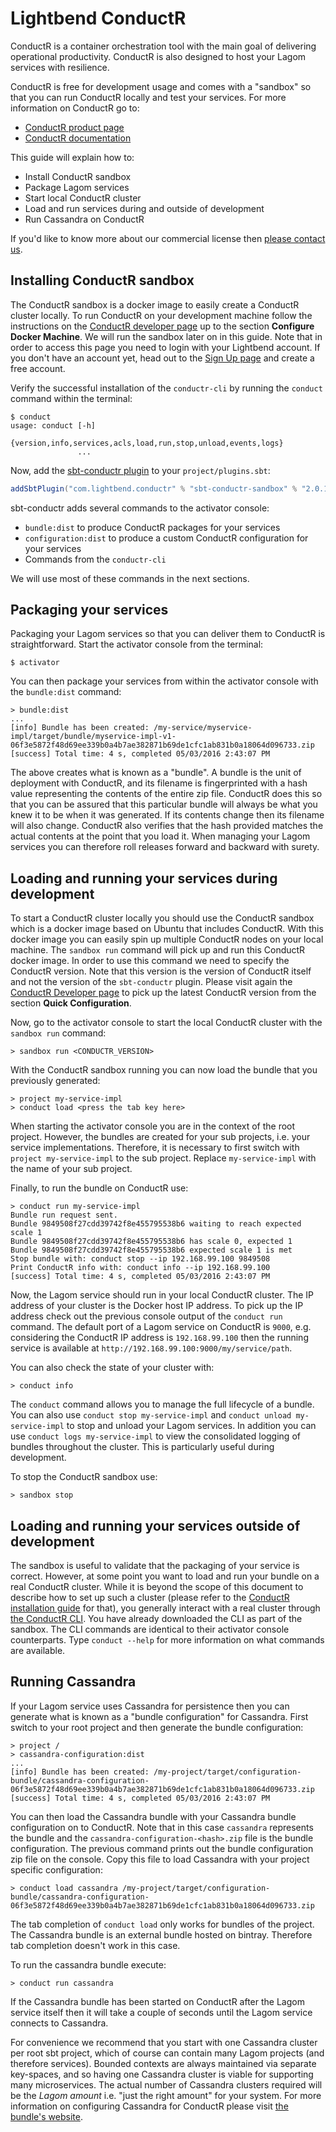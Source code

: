 # Lightbend ConductR

ConductR is a container orchestration tool with the main goal of delivering operational productivity. ConductR is also designed to host your Lagom services with resilience.

ConductR is free for development usage and comes with a "sandbox" so that you can run ConductR locally and test your services. For more information on ConductR go to:

* [ConductR product page](http://lightbend.com/products/conductr)
* [ConductR documentation](http://conductr.lightbend.com)

This guide will explain how to:

* Install ConductR sandbox
* Package Lagom services
* Start local ConductR cluster
* Load and run services during and outside of development
* Run Cassandra on ConductR
 
If you'd like to know more about our commercial license then [please contact us](https://www.lightbend.com/company/contact).

## Installing ConductR sandbox

The ConductR sandbox is a docker image to easily create a ConductR cluster locally. To run ConductR on your development machine follow the instructions on the [ConductR developer page](https://www.lightbend.com/product/conductr/developer) up to the section **Configure Docker Machine**. We will run the sandbox later on in this guide. Note that in order to access this page you need to login with your Lightbend account. If you don't have an account yet, head out to the [Sign Up page](https://www.lightbend.com/account/register) and create a free account.
 
Verify the successful installation of the `conductr-cli` by running the `conduct` command within the terminal:

```console
$ conduct
usage: conduct [-h]
               {version,info,services,acls,load,run,stop,unload,events,logs}
               ...
```

Now, add the [sbt-conductr plugin](https://github.com/typesafehub/sbt-conductr) to your `project/plugins.sbt`:

```scala
addSbtPlugin("com.lightbend.conductr" % "sbt-conductr-sandbox" % "2.0.1")
```

sbt-conductr adds several commands to the activator console:
 
* `bundle:dist` to produce ConductR packages for your services
* `configuration:dist` to produce a custom ConductR configuration for your services
* Commands from the `conductr-cli`

We will use most of these commands in the next sections. 

## Packaging your services

Packaging your Lagom services so that you can deliver them to ConductR is straightforward. Start the activator console from the terminal:

```console
$ activator
```

You can then package your services from within the activator console with the `bundle:dist` command:

```console
> bundle:dist
...
[info] Bundle has been created: /my-service/myservice-impl/target/bundle/myservice-impl-v1-06f3e5872f48d69ee339b0a4b7ae382871b69de1cfc1ab831b0a18064d096733.zip
[success] Total time: 4 s, completed 05/03/2016 2:43:07 PM
```

The above creates what is known as a "bundle". A bundle is the unit of deployment with ConductR, and its filename is fingerprinted with a hash value representing the contents of the entire zip file. ConductR does this so that you can be assured that this particular bundle will always be what you knew it to be when it was generated. If its contents change then its filename will also change. ConductR also verifies that the hash provided matches the actual contents at the point that you load it. When managing your Lagom services you can therefore roll releases forward and backward with surety.

## Loading and running your services during development

To start a ConductR cluster locally you should use the ConductR sandbox which is a docker image based on Ubuntu that includes ConductR. With this docker image you can easily spin up multiple ConductR nodes on your local machine. The `sandbox run` command will pick up and run this ConductR docker image. In order to use this command we need to specify the ConductR version. Note that this version is the version of ConductR itself and not the version of the `sbt-conductr` plugin. Please visit again the [ConductR Developer page](https://www.lightbend.com/product/conductr/developer) to pick up the latest ConductR version from the section **Quick Configuration**.

Now, go to the activator console to start the local ConductR cluster with the `sandbox run` command: 

```console
> sandbox run <CONDUCTR_VERSION>
```

With the ConductR sandbox running you can now load the bundle that you previously generated:

```console
> project my-service-impl
> conduct load <press the tab key here>
```

When starting the activator console you are in the context of the root project. However, the bundles are created for your sub projects, i.e. your service implementations. Therefore, it is necessary to first switch with `project my-service-impl` to the sub project. Replace `my-service-impl` with the name of your sub project.

Finally, to run the bundle on ConductR use:

```console
> conduct run my-service-impl
Bundle run request sent.
Bundle 9849508f27cdd39742f8e455795538b6 waiting to reach expected scale 1
Bundle 9849508f27cdd39742f8e455795538b6 has scale 0, expected 1
Bundle 9849508f27cdd39742f8e455795538b6 expected scale 1 is met
Stop bundle with: conduct stop --ip 192.168.99.100 9849508
Print ConductR info with: conduct info --ip 192.168.99.100
[success] Total time: 4 s, completed 05/03/2016 2:43:07 PM
```

Now, the Lagom service should run in your local ConductR cluster. The IP address of your cluster is the Docker host IP address. To pick up the IP address check out the previous console output of the `conduct run` command. The default port of a Lagom service on ConductR is `9000`, e.g. considering the ConductR IP address is `192.168.99.100` then the running service is available at `http://192.168.99.100:9000/my/service/path`. 

You can also check the state of your cluster with:
 
```console
> conduct info
```

The `conduct` command allows you to manage the full lifecycle of a bundle. You can also use `conduct stop my-service-impl` and `conduct unload my-service-impl` to stop and unload your Lagom services. In addition you can use `conduct logs my-service-impl` to view the consolidated logging of bundles throughout the cluster. This is particularly useful during development. 

To stop the ConductR sandbox use:

```console
> sandbox stop
```

## Loading and running your services outside of development

The sandbox is useful to validate that the packaging of your service is correct. However, at some point you want to load and run your bundle on a real ConductR cluster. While it is beyond the scope of this document to describe how to set up such a cluster (please refer to the [ConductR installation guide](https://conductr.lightbend.com/docs/1.1.x/Install) for that), you generally interact with a real cluster through [the ConductR CLI](https://github.com/typesafehub/conductr-cli#command-line-interface-cli-for-typesafe-conductr). You have already downloaded the CLI as part of the sandbox. The CLI commands are identical to their activator console counterparts. Type `conduct --help` for more information on what commands are available.

## Running Cassandra

If your Lagom service uses Cassandra for persistence then you can generate what is known as a "bundle configuration" for Cassandra. First switch to your root project and then generate the bundle configuration:

```console
> project /
> cassandra-configuration:dist
...
[info] Bundle has been created: /my-project/target/configuration-bundle/cassandra-configuration-06f3e5872f48d69ee339b0a4b7ae382871b69de1cfc1ab831b0a18064d096733.zip
[success] Total time: 4 s, completed 05/03/2016 2:43:07 PM
```

You can then load the Cassandra bundle with your Cassandra bundle configuration on to ConductR. Note that in this case `cassandra` represents the bundle and the `cassandra-configuration-<hash>.zip` file is the bundle configuration. The previous command prints out the bundle configuration zip file on the console. Copy this file to load Cassandra with your project specific configuration: 

```console
> conduct load cassandra /my-project/target/configuration-bundle/cassandra-configuration-06f3e5872f48d69ee339b0a4b7ae382871b69de1cfc1ab831b0a18064d096733.zip
```

The tab completion of `conduct load` only works for bundles of the project. The Cassandra bundle is an external bundle hosted on bintray. Therefore tab completion doesn't work in this case.

To run the cassandra bundle execute:

```
> conduct run cassandra
```

If the Cassandra bundle has been started on ConductR after the Lagom service itself then it will take a couple of seconds until the Lagom service connects to Cassandra.

For convenience we recommend that you start with one Cassandra cluster per root sbt project, which of course can contain many Lagom projects (and therefore services). Bounded contexts are always maintained via separate key-spaces, and so having one Cassandra cluster is viable for supporting many microservices. The actual number of Cassandra clusters required will be the _Lagom amount_ i.e. "just the right amount" for your system. For more information on configuring Cassandra for ConductR please visit [the bundle's website](https://github.com/typesafehub/conductr-cassandra#conductr-cassandra).